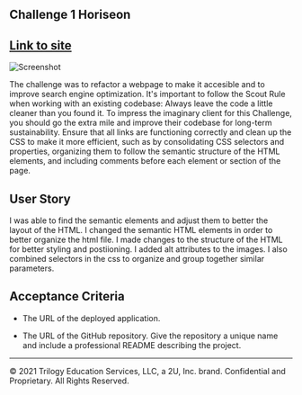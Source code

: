 ## Challenge 1 Horiseon

## [Link to site](https://nhaninasser.github.io/Challenge-one-Horiseon/) 

![Screenshot](https://user-images.githubusercontent.com/93559764/142791378-e862878e-3294-4dc2-a9c0-dabe2ccf9bca.png)

The challenge was to refactor a webpage to make it accesible and to improve search engine optimization.
It's important to follow the Scout Rule when working with an existing codebase: Always leave the code a little cleaner than you found it. 
To impress the imaginary client for this Challenge, you should go the extra mile and improve their codebase for long-term sustainability. Ensure that all links are functioning correctly and clean up the CSS to make it more efficient, such as by consolidating CSS selectors and properties, organizing them to follow the semantic structure of the HTML elements, and including comments before each element or section of the page.

## User Story

I was able to find the semantic elements and adjust them to better the layout of the HTML.
I changed the semantic HTML elements in order to better organize the html file.
I made changes to the structure of the HTML for better styling and postiioning.
I added alt attributes to the images.
I also combined selectors in the css to organize and group together similar parameters.

## Acceptance Criteria


* The URL of the deployed application.

* The URL of the GitHub repository. Give the repository a unique name and include a professional README describing the project.

- - -
© 2021 Trilogy Education Services, LLC, a 2U, Inc. brand. Confidential and Proprietary. All Rights Reserved.

